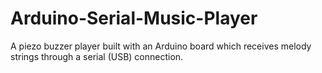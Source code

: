 # Arduino-Serial-Music-Player
A piezo buzzer player built with an Arduino board which receives melody strings through a serial (USB) connection.
